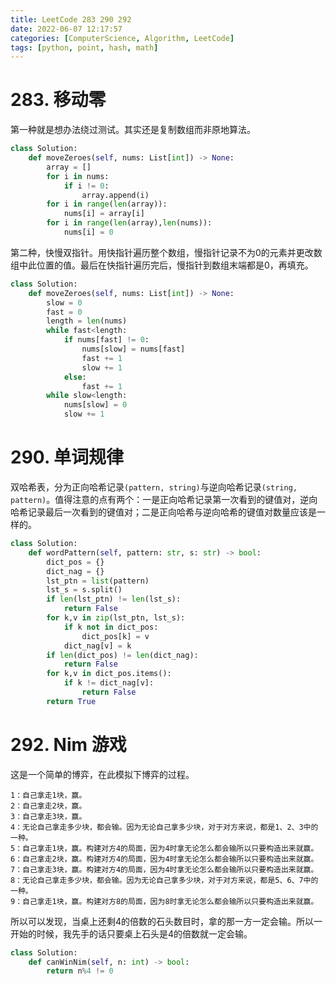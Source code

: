 ```yaml
---
title: LeetCode 283 290 292
date: 2022-06-07 12:17:57
categories: [ComputerScience, Algorithm, LeetCode]
tags: [python, point, hash, math]
---
```


# 283. 移动零

第一种就是想办法绕过测试。其实还是复制数组而非原地算法。

```python
class Solution:
    def moveZeroes(self, nums: List[int]) -> None:
        array = []
        for i in nums:
            if i != 0:
                array.append(i)
        for i in range(len(array)):
            nums[i] = array[i]
        for i in range(len(array),len(nums)):
            nums[i] = 0
```

第二种，快慢双指针。用快指针遍历整个数组，慢指针记录不为0的元素并更改数组中此位置的值。最后在快指针遍历完后，慢指针到数组末端都是0，再填充。

```python
class Solution:
    def moveZeroes(self, nums: List[int]) -> None:
        slow = 0
        fast = 0
        length = len(nums)
        while fast<length:
            if nums[fast] != 0:
                nums[slow] = nums[fast]
                fast += 1
                slow += 1
            else:
                fast += 1
        while slow<length:
            nums[slow] = 0
            slow += 1
```

# 290. 单词规律

双哈希表，分为正向哈希记录`(pattern, string)`与逆向哈希记录`(string, pattern)`。值得注意的点有两个：一是正向哈希记录第一次看到的键值对，逆向哈希记录最后一次看到的键值对；二是正向哈希与逆向哈希的键值对数量应该是一样的。

```python
class Solution:
    def wordPattern(self, pattern: str, s: str) -> bool:
        dict_pos = {}
        dict_nag = {}
        lst_ptn = list(pattern)
        lst_s = s.split()
        if len(lst_ptn) != len(lst_s):
            return False
        for k,v in zip(lst_ptn, lst_s):
            if k not in dict_pos:
                dict_pos[k] = v
            dict_nag[v] = k
        if len(dict_pos) != len(dict_nag):
            return False
        for k,v in dict_pos.items():
            if k != dict_nag[v]:
                return False
        return True
```

# 292. Nim 游戏

这是一个简单的博弈，在此模拟下博弈的过程。

```text
1：自己拿走1块，赢。
2：自己拿走2块，赢。
3：自己拿走3块，赢。
4：无论自己拿走多少块，都会输。因为无论自己拿多少块，对于对方来说，都是1、2、3中的一种。
5：自己拿走1块，赢。构建对方4的局面，因为4时拿无论怎么都会输所以只要构造出来就赢。
6：自己拿走2块，赢。构建对方4的局面，因为4时拿无论怎么都会输所以只要构造出来就赢。
7：自己拿走3块，赢。构建对方4的局面，因为4时拿无论怎么都会输所以只要构造出来就赢。
8：无论自己拿走多少块，都会输。因为无论自己拿多少块，对于对方来说，都是5、6、7中的一种。
9：自己拿走1块，赢。构建对方8的局面，因为8时拿无论怎么都会输所以只要构造出来就赢。
```

所以可以发现，当桌上还剩4的倍数的石头数目时，拿的那一方一定会输。所以一开始的时候，我先手的话只要桌上石头是4的倍数就一定会输。

```python
class Solution:
    def canWinNim(self, n: int) -> bool:
        return n%4 != 0
```


